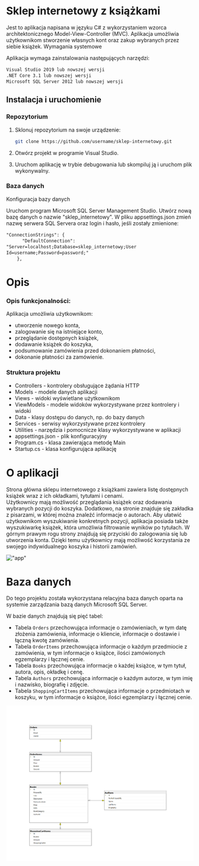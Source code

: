 ﻿# Sklep internetowy z książkami

Jest to aplikacja napisana w języku C# z wykorzystaniem wzorca architektonicznego Model-View-Controller (MVC). Aplikacja umożliwia użytkownikom stworzenie własnych kont oraz zakup wybranych przez siebie książek.
Wymagania systemowe

Aplikacja wymaga zainstalowania następujących narzędzi:

    Visual Studio 2019 lub nowszej wersji
    .NET Core 3.1 lub nowszej wersji
    Microsoft SQL Server 2012 lub nowszej wersji

## Instalacja i uruchomienie

### Repozytorium
1. Sklonuj repozytorium na swoje urządzenie:
    ```bash
    git clone https://github.com/username/sklep-internetowy.git
    ```

2. Otwórz projekt w programie Visual Studio.
3. Uruchom aplikację w trybie debugowania lub skompiluj ją i uruchom plik wykonywalny.

### Baza danych
Konfiguracja bazy danych

Uruchom program Microsoft SQL Server Management Studio.
Utwórz nową bazę danych o nazwie "sklep_internetowy".
W pliku appsettings.json zmień nazwę serwera SQL Servera oraz login i hasło, jeśli zostały zmienione:
```
"ConnectionStrings": {
      "DefaultConnection": "Server=localhost;Database=sklep_internetowy;User Id=username;Password=password;"
    },
```
# Opis

### Opis funkcjonalności:

Aplikacja umożliwia użytkownikom:
- utworzenie nowego konta,
- zalogowanie się na istniejące konto,
- przeglądanie dostępnych książek,
- dodawanie książek do koszyka,
- podsumowanie zamówienia przed dokonaniem płatności,
- dokonanie płatności za zamówienie.

### Struktura projektu
- Controllers - kontrolery obsługujące żądania HTTP
- Models - modele danych aplikacji
- Views - widoki wyświetlane użytkownikom
- ViewModels - modele widoków wykorzystywane przez kontrolery i widoki
- Data - klasy dostępu do danych, np. do bazy danych
- Services - serwisy wykorzystywane przez kontrolery
- Utilities - narzędzia i pomocnicze klasy wykorzystywane w aplikacji
- appsettings.json - plik konfiguracyjny
- Program.cs - klasa zawierająca metodę Main
- Startup.cs - klasa konfigurująca aplikację

# O aplikacji
Strona główna sklepu internetowego z książkami zawiera listę dostępnych książek wraz z ich okładkami, tytułami i cenami.  
Użytkownicy mają możliwość przeglądania książek oraz dodawania wybranych pozycji do koszyka.
Dodatkowo, na stronie znajduje się zakładka z pisarzami, w której można znaleźć informacje o autorach.
Aby ułatwić użytkownikom wyszukiwanie konkretnych pozycji, aplikacja posiada także wyszukiwarkę książek, która umożliwia filtrowanie wyników po tytułach.
W górnym prawym rogu strony znajdują się przyciski do zalogowania się lub utworzenia konta. Dzięki temu użytkownicy mają możliwość korzystania ze swojego indywidualnego koszyka i historii zamówień.

!["app"](images/app.png)

# Baza danych
Do tego projektu została wykorzystana relacyjna baza danych oparta na systemie zarządzania bazą danych Microsoft SQL Server.

W bazie danych znajdują się pięć tabel:

- Tabela `Orders` przechowująca informacje o zamówieniach, w tym datę złożenia zamówienia, informacje o kliencie, informacje o dostawie i łączną kwotę zamówienia.
- Tabela `OrderItems` przechowująca informacje o każdym przedmiocie z zamówienia, w tym informacje o książce, ilości zamówionych egzemplarzy i łącznej cenie.
- Tabela `Books` przechowująca informacje o każdej książce, w tym tytuł, autora, opis, okładkę i cenę.
- Tabela `Authors` przechowująca informacje o każdym autorze, w tym imię i nazwisko, biografię i zdjęcie.
- Tabela `ShoppingCartItems` przechowująca informacje o przedmiotach w koszyku, w tym informacje o książce, ilości egzemplarzy i łącznej cenie.

!["app"](images/db.png)